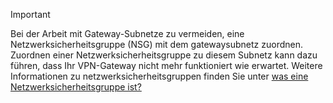 > [!IMPORTANT]
> Bei der Arbeit mit Gateway-Subnetze zu vermeiden, eine Netzwerksicherheitsgruppe (NSG) mit dem gatewaysubnetz zuordnen. Zuordnen einer Netzwerksicherheitsgruppe zu diesem Subnetz kann dazu führen, dass Ihr VPN-Gateway nicht mehr funktioniert wie erwartet. Weitere Informationen zu netzwerksicherheitsgruppen finden Sie unter [was eine Netzwerksicherheitsgruppe ist?](../articles/virtual-network/virtual-networks-nsg.md)
> 
> 

